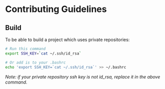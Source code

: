 # Contributing Guidelines

## Build

To be able to build a project which uses private repositories:
```bash
# Run this command
export SSH_KEY=`cat ~/.ssh/id_rsa`

# Or add is to your .bashrc
echo 'export SSH_KEY=`cat ~/.ssh/id_rsa`' >> ~/.bashrc
```

*Note: if your private repository ssh key is not id_rsa, replace it in the above command.*